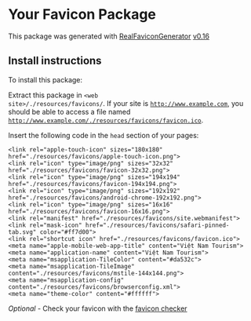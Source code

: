 # Your Favicon Package

This package was generated with [RealFaviconGenerator](https://realfavicongenerator.net/) [v0.16](https://realfavicongenerator.net/change_log#v0.16)

## Install instructions

To install this package:

Extract this package in <code>&lt;web site&gt;/./resources/favicons/</code>. If your site is <code>http://www.example.com</code>, you should be able to access a file named <code>http://www.example.com/./resources/favicons/favicon.ico</code>.

Insert the following code in the `head` section of your pages:

    <link rel="apple-touch-icon" sizes="180x180" href="./resources/favicons/apple-touch-icon.png">
    <link rel="icon" type="image/png" sizes="32x32" href="./resources/favicons/favicon-32x32.png">
    <link rel="icon" type="image/png" sizes="194x194" href="./resources/favicons/favicon-194x194.png">
    <link rel="icon" type="image/png" sizes="192x192" href="./resources/favicons/android-chrome-192x192.png">
    <link rel="icon" type="image/png" sizes="16x16" href="./resources/favicons/favicon-16x16.png">
    <link rel="manifest" href="./resources/favicons/site.webmanifest">
    <link rel="mask-icon" href="./resources/favicons/safari-pinned-tab.svg" color="#ff7d00">
    <link rel="shortcut icon" href="./resources/favicons/favicon.ico">
    <meta name="apple-mobile-web-app-title" content="Việt Nam Tourism">
    <meta name="application-name" content="Việt Nam Tourism">
    <meta name="msapplication-TileColor" content="#da532c">
    <meta name="msapplication-TileImage" content="./resources/favicons/mstile-144x144.png">
    <meta name="msapplication-config" content="./resources/favicons/browserconfig.xml">
    <meta name="theme-color" content="#ffffff">

*Optional* - Check your favicon with the [favicon checker](https://realfavicongenerator.net/favicon_checker)